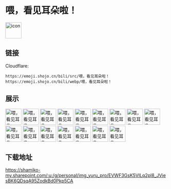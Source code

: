 # 喂，看见耳朵啦！
<img src="https://emoji.shojo.cn/bili/src/喂，看见耳朵啦！/icon.png" width="50" height="50" alt="icon">

## 链接
Cloudflare:
```
https://emoji.shojo.cn/bili/src/喂，看见耳朵啦！
https://emoji.shojo.cn/bili/webp/喂，看见耳朵啦！
```
## 展示
<img src="https://emoji.shojo.cn/bili/src/喂，看见耳朵啦！/喂，看见耳朵啦！-懵.png" width="50" height="50" alt="喂，看见耳朵啦！-懵">
<img src="https://emoji.shojo.cn/bili/src/喂，看见耳朵啦！/喂，看见耳朵啦！-嗷.png" width="50" height="50" alt="喂，看见耳朵啦！-嗷">
<img src="https://emoji.shojo.cn/bili/src/喂，看见耳朵啦！/喂，看见耳朵啦！-抱大腿.png" width="50" height="50" alt="喂，看见耳朵啦！-抱大腿">
<img src="https://emoji.shojo.cn/bili/src/喂，看见耳朵啦！/喂，看见耳朵啦！-抱走.png" width="50" height="50" alt="喂，看见耳朵啦！-抱走">
<img src="https://emoji.shojo.cn/bili/src/喂，看见耳朵啦！/喂，看见耳朵啦！-壁咚.png" width="50" height="50" alt="喂，看见耳朵啦！-壁咚">
<img src="https://emoji.shojo.cn/bili/src/喂，看见耳朵啦！/喂，看见耳朵啦！-冷漠.png" width="50" height="50" alt="喂，看见耳朵啦！-冷漠">
<img src="https://emoji.shojo.cn/bili/src/喂，看见耳朵啦！/喂，看见耳朵啦！-嘤嘤嘤.png" width="50" height="50" alt="喂，看见耳朵啦！-嘤嘤嘤">
<img src="https://emoji.shojo.cn/bili/src/喂，看见耳朵啦！/喂，看见耳朵啦！-吓.png" width="50" height="50" alt="喂，看见耳朵啦！-吓">
<img src="https://emoji.shojo.cn/bili/src/喂，看见耳朵啦！/喂，看见耳朵啦！-chu.png" width="50" height="50" alt="喂，看见耳朵啦！-chu">
<img src="https://emoji.shojo.cn/bili/src/喂，看见耳朵啦！/喂，看见耳朵啦！-爱你.png" width="50" height="50" alt="喂，看见耳朵啦！-爱你">
<img src="https://emoji.shojo.cn/bili/src/喂，看见耳朵啦！/喂，看见耳朵啦！-舔.png" width="50" height="50" alt="喂，看见耳朵啦！-舔">
<img src="https://emoji.shojo.cn/bili/src/喂，看见耳朵啦！/喂，看见耳朵啦！-睡觉觉.png" width="50" height="50" alt="喂，看见耳朵啦！-睡觉觉">
<img src="https://emoji.shojo.cn/bili/src/喂，看见耳朵啦！/喂，看见耳朵啦！-举高高.png" width="50" height="50" alt="喂，看见耳朵啦！-举高高">
<img src="https://emoji.shojo.cn/bili/src/喂，看见耳朵啦！/喂，看见耳朵啦！-说什么都对.png" width="50" height="50" alt="喂，看见耳朵啦！-说什么都对">
<img src="https://emoji.shojo.cn/bili/src/喂，看见耳朵啦！/喂，看见耳朵啦！-不可描述.png" width="50" height="50" alt="喂，看见耳朵啦！-不可描述">
<img src="https://emoji.shojo.cn/bili/src/喂，看见耳朵啦！/喂，看见耳朵啦！-摔倒啦.png" width="50" height="50" alt="喂，看见耳朵啦！-摔倒啦">

## 下载地址

https://shamiko-my.sharepoint.com/:u:/g/personal/img_yuru_pro/EVWF3GsK5VlLq2pl8_JViesBK6QDsqA95ZodkBd0Pkp5CA